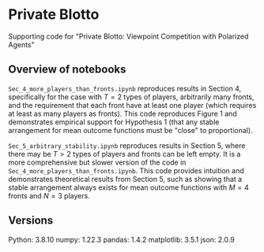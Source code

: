 # Private Blotto
Supporting code for "Private Blotto: Viewpoint Competition with Polarized Agents"

## Overview of notebooks

`Sec_4_more_players_than_fronts.ipynb` reproduces results in Section 4, specifically for the case with $T=2$ types of players, arbitrarily many fronts, and the requirement that each front have at least one player (which requires at least as many players as fronts). This code reproduces Figure 1 and demonstrates empirical support for Hypothesis 1 (that any stable arrangement for mean outcome functions must be "close" to proportional). 

`Sec_5_arbitrary_stability.ipynb` reproduces results in Section 5, where there may be $T>2$ types of players and fronts can be left empty. It is a more comprehensive but slower version of the code in `Sec_4_more_players_than_fronts.ipynb`. This code provides intuition and demonstrates theoretical results from Section 5, such as showing that a stable arrangement always exists for mean outcome functions with $M=4$ fronts and $N=3$ players. 


## Versions

Python: 3.8.10
numpy: 1.22.3
pandas: 1.4.2
matplotlib: 3.5.1
json: 2.0.9
